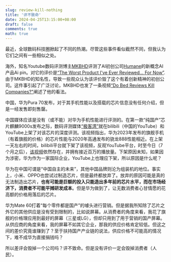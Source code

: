 ```yaml
---
slug: review-kill-nothing
title: '评不致命'
date: 2024-04-25T13:15:00+08:00
draft: false
comments: true
math: true
---
```


最近，全球数码科技圈掀起了不同的热潮。尽管这些事件看似截然不同，但我认为它们之间有一些相似之处。

海外，知名Youtube数码评测博主[MKBHD](https://www.youtube.com/@mkbhd)评测了AI初创公司[Humane](https://humane.com)的新概念AI产品Ai pin。对它的评价是[“The Worst Product I've Ever Reviewed... For Now”](https://youtu.be/TitZV6k8zfA?si=9NrIwOMcaW4D__ez).由于MKBHD的知名性，导致一些观众认为该评价毁了这个有着创新精神的初创公司。这件事引起了广泛讨论，MKBHD也发了一条视频[“Do Bed Reviews Kill Companies?"](https://youtu.be/QztFpzKsdeA?si=eLh8jlxdOr4GBp75)阐述了他的看法。

中国，华为Pura 70发布，对于其手机性能以及搭载的芯片信息没有任何介绍，但是一经发售即刻售罄。

中国媒体应该是没有（或不能）对华为手机性能进行评测的。在第一款“纯国产”芯片麒麟9000s发布之际，数码评测媒体[“极客湾”](https://www.youtube.com/@geekerwan1024)就在bilibili（中国的YouTube）和YouTube上架了对该芯片的深度评测。该视频指出，华为2023年发布的旗舰手机（有着旗舰的价格）的芯片性能与2020年高通发布的骁龙888性能相近。在上架一天左右的时间，bilibili平台就下架了该视频，反观YouTube平台，时至今日（7个月之后），[该视频](https://youtu.be/SCRIFe0uaac?si=CX1KwTiIBczPXrgE)依然存在，并拥有接近百万的播放量。下架原因未知，如果因为涉密，华为作为一家国际企业，YouTube上也理应下架，所以原因是什么呢？

华为在中国可谓是“中国自主的未来”，其他中国品牌则沦为组装机的地位。事实上，小米、OPPO也尝试过制造芯片，但是最终都放弃了。放弃的原因可能是真的无法制造出芯片，**也有可能是巨额的投入只能造出多年前的芯片水平，而在市场经济下，消费者不可能平摊研发成本**。但是华为做到了，让无数消费者心甘情愿的花高额的价格用落后的芯片。

华为Mate 60打着“每个零件都是国产”的噱头进行营销。但是据我所知除了芯片之外它的其他供应是没有受到限制的，比如说屏幕。从消费者的角度来看，我花了旗舰的价格理应用到最好的屏幕（三星或LG），但却只用到了用于营销的国产屏幕。从供应商的角度来看，我的屏幕不如其它企业，那我的供应价格肯定较低。但这之间的差价究竟谁赚到了？至于扶持国产产业链的说法，供应价格不可能高的情况下，难不成华为直接捐钱吗？

所以差评会毁掉一个公司吗？评不致命。但是没有评价一定会毁掉消费者（人民）。